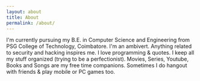 ```yaml
---
layout: about
title: About
permalink: /about/
---
```

I'm currently pursuing my B.E. in Computer Science and Engineering from PSG College of Technology, Coimbatore. I'm an ambivert. Anything related to security and hacking inspires me. I love programming & quotes. I keep all my stuff organized (trying to be a perfectionist). Movies, Series, Youtube, Books and Songs are my free time companions. Sometimes I do hangout with friends & play mobile or PC games too. 

